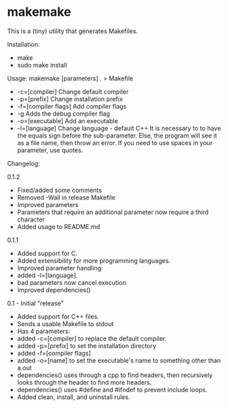 # makemake
This is a (tiny) utility that generates Makefiles.

Installation:
- make
- sudo make install

Usage:
makemake [parameters] *.* > Makefile
- -c=[compiler]		Change default compiler
- -p=[prefix]		Change installation prefix
- -f=[compiler flags]	Add compiler flags
- -g			Adds the debug compiler flag
- -o=[executable]	Add an executable 
- -l=[language]		Change language - default C++
It is necessary to to have the equals sign before the sub-parameter. Else, the program will see it as a file name, then throw an error. If you need to use spaces in your parameter, use quotes.

Changelog:

0.1.2
- Fixed/added some comments
- Removed -Wall in release Makefile
- Improved parameters
 - Parameters that require an additional parameter now require a third character
- Added usage to README.md

0.1.1
- Added support for C.
- Added extensibility for more programming languages.
- Improved parameter handling:
 - added -l=[language].
 - bad parameters now cancel execution
- Improved dependencies()

0.1 - Initial "release"
- Added support for C++ files.
- Sends a usable Makefile to stdout
- Has 4 parameters:
 - added -c=[compiler] to replace the default compiler.
 - added -p=[prefix] to set the installation directory
 - added -f=[compiler flags]
 - added -o=[name] to set the executable's name to something other than a.out
- dependencies() uses through a cpp to find headers, then recursively looks through the header to find more headers.
- dependencies() uses #define and #ifndef to prevent include loops.
- Added clean, install, and uninstall rules.
